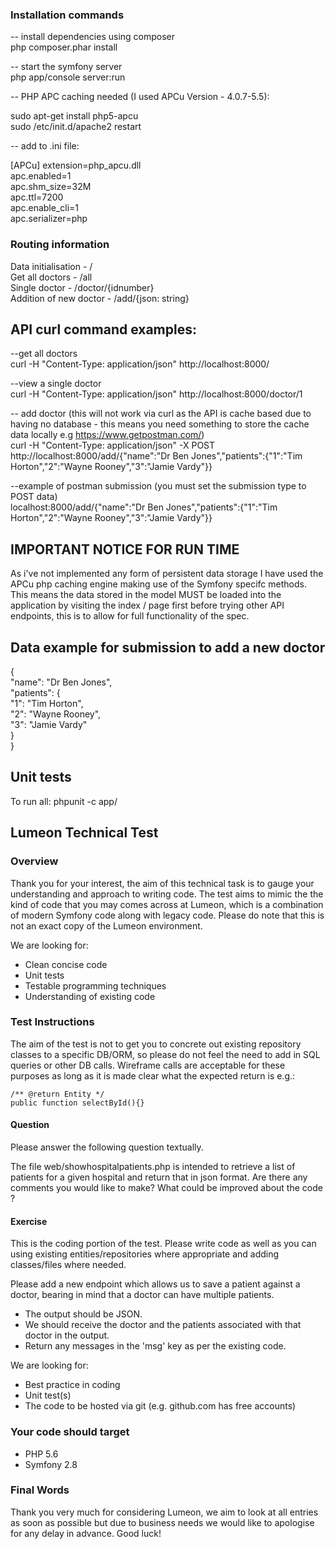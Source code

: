 ### Installation commands  
-- install dependencies using composer  
php composer.phar install

-- start the symfony server  
php app/console server:run  
  
  
-- PHP APC caching needed (I used APCu Version - 4.0.7-5.5):  
  
sudo apt-get install php5-apcu  
sudo /etc/init.d/apache2 restart   
  
-- add to .ini file:  
  
[APCu] 
extension=php_apcu.dll  
apc.enabled=1  
apc.shm_size=32M  
apc.ttl=7200  
apc.enable_cli=1  
apc.serializer=php   
  
### Routing information  
Data initialisation - /   
Get all doctors - /all  
Single doctor - /doctor/{idnumber}  
Addition of new doctor - /add/{json: string}  
  
  
## API curl command examples:  
  
--get all doctors  
curl -H "Content-Type: application/json" http://localhost:8000/  
  
--view a single doctor  
curl -H "Content-Type: application/json" http://localhost:8000/doctor/1  
  
-- add doctor (this will not work via curl as the API is cache based due to having no database - this means you need something to store the cache data locally e.g https://www.getpostman.com/)   
curl -H "Content-Type: application/json" -X POST http://localhost:8000/add/{"name":"Dr Ben Jones","patients":{"1":"Tim Horton","2":"Wayne Rooney","3":"Jamie Vardy"}}  
  
--example of postman submission (you must set the submission type to POST data)  
localhost:8000/add/{"name":"Dr Ben Jones","patients":{"1":"Tim Horton","2":"Wayne Rooney","3":"Jamie Vardy"}}  
  
  
## IMPORTANT NOTICE FOR RUN TIME ##  
As i've not implemented any form of persistent data storage I have used the APCu php caching engine making use of the Symfony specifc methods. This means the data stored in the model MUST be loaded into the application by
visiting the index / page first before trying other API endpoints, this is to allow for full functionality of the spec.  
  
## Data example for submission to add a new doctor  
{  
  	"name": "Dr Ben Jones",  
  	"patients": {  
  		"1": "Tim Horton",   
  		"2": "Wayne Rooney",  
  		"3": "Jamie Vardy"  
  	}  
}  
  
## Unit tests  
To run all: phpunit -c app/  

  

 
## Lumeon Technical Test


### Overview

Thank you for your interest, the aim of this technical task is to gauge your understanding and approach to writing code. The test aims to mimic the the kind of code that you may comes across at Lumeon, which is a combination of modern Symfony code along with legacy code. Please do note that this is not an exact copy of the Lumeon environment.

We are looking for:

- Clean concise code
- Unit tests
- Testable programming techniques
- Understanding of existing code

### Test Instructions

The aim of the test is not to get you to concrete out existing repository classes to a specific DB/ORM, so please do not feel the need to add in SQL queries or other DB calls. Wireframe calls are acceptable for these purposes as long as it is made clear what the expected return is e.g.:
```
/** @return Entity */
public function selectById(){}
```

#### Question
Please answer the following question textually.

The file web/showhospitalpatients.php is intended to retrieve a list of patients for a given hospital and return that in json format. Are there any comments you would like to make? What could be improved about the code ?

#### Exercise

This is the coding portion of the test. Please write code as well as you can using existing entities/repositories where appropriate and adding classes/files where needed.

Please add a new endpoint which allows us to save a patient against a doctor, bearing in mind that a doctor can have multiple patients.
- The output should be JSON.
- We should receive the doctor and the patients associated with that doctor in the output.
- Return any messages in the 'msg' key as per the existing code. 

We are looking for:

- Best practice in coding
- Unit test(s)
- The code to be hosted via git (e.g. github.com has free accounts)

### Your code should target

- PHP 5.6
- Symfony 2.8

### Final Words
Thank you very much for considering Lumeon, we aim to look at all entries as soon as possible but due to business needs we would like to apologise for any delay in advance. Good luck!
